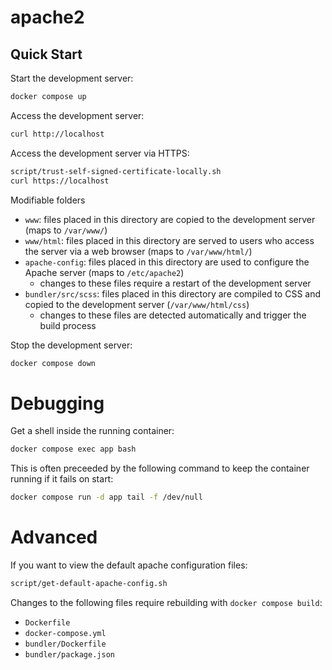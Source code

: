 # apache2

## Quick Start

Start the development server:

```bash
docker compose up
```

Access the development server:

```bash
curl http://localhost
```

Access the development server via HTTPS:

```bash
script/trust-self-signed-certificate-locally.sh
curl https://localhost
```

Modifiable folders
* `www`: files placed in this directory are copied to the development server (maps to `/var/www/`)
* `www/html`: files placed in this directory are served to users who access the server via a web browser (maps to `/var/www/html/`)
* `apache-config`: files placed in this directory are used to configure the Apache server (maps to `/etc/apache2`)
    * changes to these files require a restart of the development server
* `bundler/src/scss`: files placed in this directory are compiled to CSS and copied to the development server (`/var/www/html/css`)
    * changes to these files are detected automatically and trigger the build process

Stop the development server:

```bash
docker compose down
```

# Debugging

Get a shell inside the running container:

```bash
docker compose exec app bash
```

This is often preceeded by the following command to keep the container running if it fails on start:

```bash
docker compose run -d app tail -f /dev/null
```

# Advanced

If you want to view the default apache configuration files:

```bash
script/get-default-apache-config.sh
```

Changes to the following files require rebuilding with `docker compose build`:
* `Dockerfile`
* `docker-compose.yml`
* `bundler/Dockerfile`
* `bundler/package.json`
